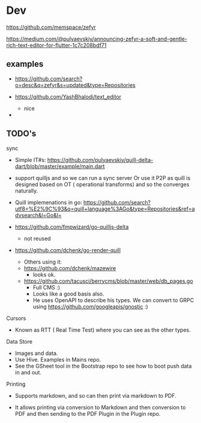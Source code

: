 # Dev

https://github.com/memspace/zefyr

https://medium.com/@pulyaevskiy/announcing-zefyr-a-soft-and-gentle-rich-text-editor-for-flutter-1c7c208bdf71



## examples

- https://github.com/search?o=desc&q=zefyr&s=updated&type=Repositories

- https://github.com/YashBhalodi/text_editor
	- nice
- 


## TODO's

sync

- Simple IT#s: https://github.com/pulyaevskiy/quill-delta-dart/blob/master/example/main.dart

- support quilljs and so we can run a sync server Or use it P2P as quill is designed based on OT ( operational transforms) and so the converges naturally.


- Quill implemenations in go: https://github.com/search?utf8=%E2%9C%93&q=quill+language%3AGo&type=Repositories&ref=advsearch&l=Go&l=
- https://github.com/fmpwizard/go-quilljs-delta
	- not reused
- https://github.com/dchenk/go-render-quill
	- Others using it:
	- https://github.com/dchenk/mazewire
		- looks ok.
	- https://github.com/tacusci/berrycms/blob/master/web/db_pages.go
		- Full CMS :)
		- Looks like a good basis also.
		- He uses OpenAPI to describe his types. We can convert to GRPC using https://github.com/googleapis/gnostic :)

Cursors

- Known as RTT ( Real Time Test) where you can see as the other types.

Data Store

- Images and data.
- Use Hive. Examples in Mains repo.
- See the GSheet tool in the Bootstrap repo to see how to boot push data in and out.

Printing

- Supports markdown, and so can then print via markdown to PDF.

- It allows printing via conversion to Markdown and then conversion to PDF and then sending to the PDF Plugin in the Plugin repo.




